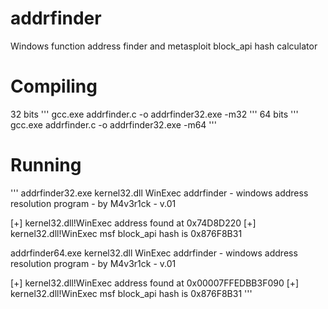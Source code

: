 # addrfinder
Windows function address finder and metasploit block_api hash calculator

# Compiling
32 bits
'''
gcc.exe addrfinder.c -o addrfinder32.exe -m32
'''
64 bits
'''
gcc.exe addrfinder.c -o addrfinder32.exe -m64
'''

# Running
'''
addrfinder32.exe kernel32.dll WinExec
addrfinder - windows address resolution program - by M4v3r1ck - v.01

[+] kernel32.dll!WinExec address found at 0x74D8D220
[+] kernel32.dll!WinExec msf block_api hash is 0x876F8B31

addrfinder64.exe kernel32.dll WinExec
addrfinder - windows address resolution program - by M4v3r1ck - v.01

[+] kernel32.dll!WinExec address found at 0x00007FFEDBB3F090
[+] kernel32.dll!WinExec msf block_api hash is 0x876F8B31
'''
